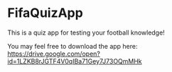# FifaQuizApp
This is a quiz app for testing your football knowledge!

You may feel free to download the app here: https://drive.google.com/open?id=1LZKB8rJGTF4V0qIBa71Gey7J73OQmMHk 
